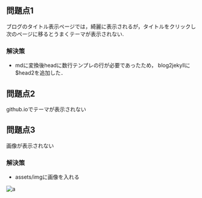 問題点1
-------

ブログのタイトル表示ページでは，綺麗に表示されるが，タイトルをクリックし次のページに移るとうまくテーマが表示されない.

### 解決策

-   mdに変換後headに数行テンプレの行が必要であったため，
    blog2jekyllに\$head2を追加した．

問題点2
-------

github.ioでテーマが表示されない

### 

問題点3
-------

画像が表示されない

### 解決策

-   assets/imgに画像を入れる

![a]({{site.baseurl}}/assets/images/omri.jpg)